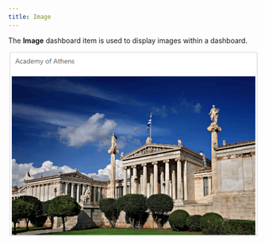 ```yaml
---
title: Image
---
```

The **Image** dashboard item is used to display images within a dashboard.

![Image_Web](../../../images/Img22523.png)